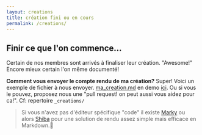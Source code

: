 ```yaml
---
layout: creations
title: création fini ou en cours
permalink: /creations/
---
```


## Finir ce que l'on commence...
Certain de nos membres sont arrivés à finaliser leur création. "Awesome!"
Encore mieux certain l'on même documenté!

**Comment vous envoyer le compte rendu de ma création?**
Super! Voici un exemple de fichier à nous envoyer. [ma_creation.md](https://github.com/LPFP/LPFP.github.io/blob/master/_creations/ma_creation.md) en demo [ici](/creations/ma_creation/). Ou si vous le pouvez, proposez nous une "pull request! on peut aussi vous aidez pour ca!". Cf: repertoire `_creations/`

>Si vous n'avez pas d'éditeur spécifique "code" il existe [Marky](https://github.com/vesparny/marky) ou alors [Shiba](https://github.com/rhysd/Shiba) pour une solution de rendu assez simple mais efficace en Markdown.:rocket:


<!-- ```shell
git clone https://github.com/LPFP/LPFP.github.io.git
cd LPFP.github.io/_projects
## créée votre fichier ex ci-dessous "ma_création"
touch mon_pojet.md
``` -->

